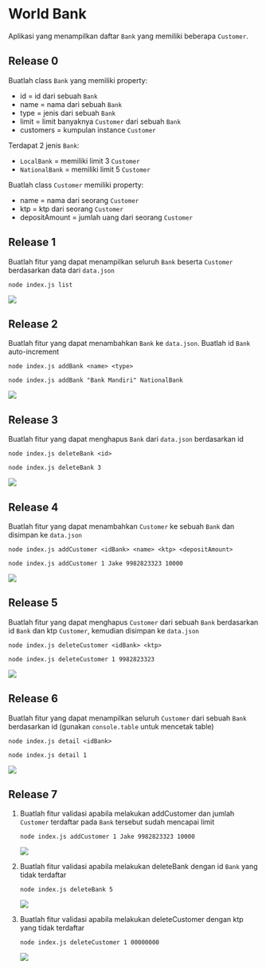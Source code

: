 # World Bank
Aplikasi yang menampilkan daftar `Bank` yang memiliki beberapa `Customer`.

## Release 0
Buatlah class `Bank` yang memiliki property:
- id = id dari sebuah `Bank`
- name = nama dari sebuah `Bank`
- type = jenis dari sebuah `Bank`
- limit = limit banyaknya `Customer` dari sebuah `Bank`
- customers = kumpulan instance `Customer`

Terdapat 2 jenis `Bank`:
- `LocalBank` = memiliki limit 3 `Customer`
- `NationalBank` = memiliki limit 5 `Customer`

Buatlah class `Customer` memiliki property:
- name = nama dari seorang `Customer`
- ktp = ktp dari seorang `Customer`
- depositAmount = jumlah uang dari seorang `Customer`

## Release 1
Buatlah fitur yang dapat menampilkan seluruh `Bank` beserta `Customer` berdasarkan data dari `data.json`
```
node index.js list
```
<img src="assets/list.png">

## Release 2
Buatlah fitur yang dapat menambahkan `Bank` ke `data.json`. Buatlah id `Bank` auto-increment
```
node index.js addBank <name> <type>
```
```
node index.js addBank "Bank Mandiri" NationalBank
```
<img src="assets/addBank.png">

## Release 3
Buatlah fitur yang dapat menghapus `Bank` dari `data.json` berdasarkan id
```
node index.js deleteBank <id>
```
```
node index.js deleteBank 3
```
<img src="assets/deleteBank.png">

## Release 4
Buatlah fitur yang dapat menambahkan `Customer` ke sebuah `Bank` dan disimpan ke `data.json`
```
node index.js addCustomer <idBank> <name> <ktp> <depositAmount>
```
```
node index.js addCustomer 1 Jake 9982823323 10000
```
<img src="assets/addCustomer.png">

## Release 5
Buatlah fitur yang dapat menghapus `Customer` dari sebuah `Bank` berdasarkan id `Bank` dan ktp `Customer`, kemudian disimpan ke `data.json`
```
node index.js deleteCustomer <idBank> <ktp>
```
```
node index.js deleteCustomer 1 9982823323
```
<img src="assets/deleteCustomer.png">

## Release 6
Buatlah fitur yang dapat menampilkan seluruh `Customer` dari sebuah `Bank` berdasarkan id (gunakan `console.table` untuk mencetak table)
```
node index.js detail <idBank>
```
```
node index.js detail 1
```
<img src="assets/detail.png">

## Release 7
1. Buatlah fitur validasi apabila melakukan addCustomer dan jumlah `Customer` terdaftar pada `Bank` tersebut sudah mencapai limit
	```
	node index.js addCustomer 1 Jake 9982823323 10000
	```
	<img src="assets/validation-addCustomer.png">

2. Buatlah fitur validasi apabila melakukan deleteBank dengan id `Bank` yang tidak terdaftar
	```
	node index.js deleteBank 5
	```
	<img src="assets/validation-deleteBank.png">

3. Buatlah fitur validasi apabila melakukan deleteCustomer dengan ktp yang tidak terdaftar
	```
	node index.js deleteCustomer 1 00000000
	```
	<img src="assets/validation-deleteCustomer.png">
